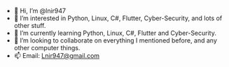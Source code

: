 - 👋 Hi, I’m @lnir947
- 👀 I’m interested in Python, Linux, C#, Flutter, Cyber-Security, and lots of other stuff.
- 🌱 I’m currently learning Python, Linux, C#, Flutter and Cyber-Security.
- 💞️ I’m looking to collaborate on everything I mentioned before, and any other computer things.
- 📫 Email: Lnir947@gmail.com

<!---
lnir947/lnir947 is a ✨ special ✨ repository because its `README.md` (this file) appears on your GitHub profile.
You can click the Preview link to take a look at your changes.
--->
